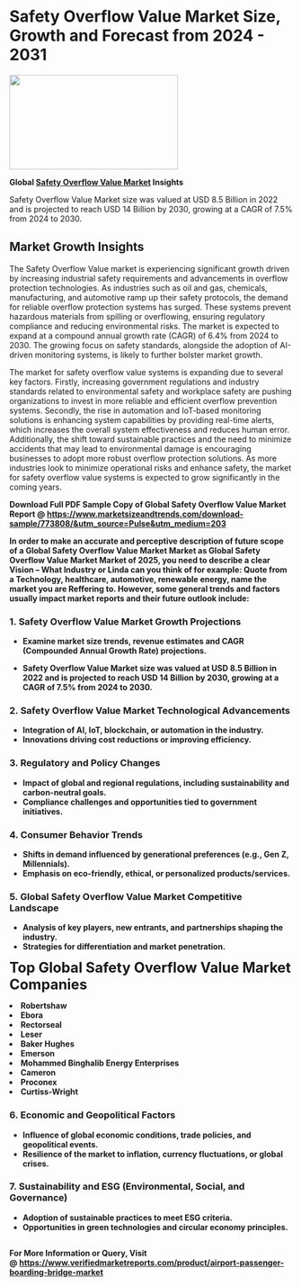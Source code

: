 <H1>Safety Overflow Value Market Size, Growth and Forecast from 2024 - 2031</H1><img class="aligncenter size-medium wp-image-584254" src="https://thirdeyenews.in/wp-content/uploads/2024/09/Global-Market-Research-300x168.jpeg" alt="" width="300" height="168" /><p><strong>Global&nbsp;<a href="https://www.marketsizeandtrends.com/download-sample/773808/&amp;utm_source=Pulse&amp;utm_medium=203">Safety Overflow Value Market</a> Insights</strong></p><p>Safety Overflow Value Market size was valued at USD 8.5 Billion in 2022 and is projected to reach USD 14 Billion by 2030, growing at a CAGR of 7.5% from 2024 to 2030.</p><p><h2>Market Growth Insights</h2> <p>The Safety Overflow Value market is experiencing significant growth driven by increasing industrial safety requirements and advancements in overflow protection technologies. As industries such as oil and gas, chemicals, manufacturing, and automotive ramp up their safety protocols, the demand for reliable overflow protection systems has surged. These systems prevent hazardous materials from spilling or overflowing, ensuring regulatory compliance and reducing environmental risks. The market is expected to expand at a compound annual growth rate (CAGR) of 6.4% from 2024 to 2030. The growing focus on safety standards, alongside the adoption of AI-driven monitoring systems, is likely to further bolster market growth.</p> <p><strong></strong></p> <p>The market for safety overflow value systems is expanding due to several key factors. Firstly, increasing government regulations and industry standards related to environmental safety and workplace safety are pushing organizations to invest in more reliable and efficient overflow prevention systems. Secondly, the rise in automation and IoT-based monitoring solutions is enhancing system capabilities by providing real-time alerts, which increases the overall system effectiveness and reduces human error. Additionally, the shift toward sustainable practices and the need to minimize accidents that may lead to environmental damage is encouraging businesses to adopt more robust overflow protection solutions. As more industries look to minimize operational risks and enhance safety, the market for safety overflow value systems is expected to grow significantly in the coming years.</p> <p><strong></p><p><span class=""><strong>Download Full PDF Sample Copy of Global Safety Overflow Value Market Report</strong> @ <a href="https://www.marketsizeandtrends.com/download-sample/773808/&amp;utm_source=Pulse&amp;utm_medium=203" target="_blank">https://www.marketsizeandtrends.com/download-sample/773808/&amp;utm_source=Pulse&amp;utm_medium=203</a></span></p><p>In order to make an accurate and perceptive description of future scope of a Global&nbsp;Safety Overflow Value Market Market as Global&nbsp;Safety Overflow Value Market Market of 2025, you need to describe a clear Vision &ndash; What Industry or Linda can you think of for example: Quote from a Technology, healthcare, automotive, renewable energy, name the market you are Reffering to. However, some general trends and factors usually impact market reports and their future outlook include:</p><h3>1.&nbsp;<strong>Safety Overflow Value Market Growth Projections</strong></h3><ul><li>Examine market size trends, revenue estimates and CAGR (Compounded Annual Growth Rate) projections.</li><li><p>Safety Overflow Value Market size was valued at USD 8.5 Billion in 2022 and is projected to reach USD 14 Billion by 2030, growing at a CAGR of 7.5% from 2024 to 2030.</p></li></ul><h3>2.&nbsp;<strong>Safety Overflow Value Market Technological Advancements</strong></h3><ul><li>Integration of AI, IoT, blockchain, or automation in the industry.</li><li>Innovations driving cost reductions or improving efficiency.</li></ul><h3>3.&nbsp;<strong>Regulatory and Policy Changes</strong></h3><ul><li>Impact of global and regional regulations, including sustainability and carbon-neutral goals.</li><li>Compliance challenges and opportunities tied to government initiatives.</li></ul><h3>4.&nbsp;<strong>Consumer Behavior Trends</strong></h3><ul><li>Shifts in demand influenced by generational preferences (e.g., Gen Z, Millennials).</li><li>Emphasis on eco-friendly, ethical, or personalized products/services.</li></ul><h3>5.&nbsp;<strong>Global Safety Overflow Value Market Competitive Landscape</strong></h3><ul><li>Analysis of key players, new entrants, and partnerships shaping the industry.</li><li>Strategies for differentiation and market penetration.</li></ul><p data-pm-slice="1 1 []"><span style="color: inherit; font-family: inherit; font-size: 25px;">Top Global Safety Overflow Value Market Companies</span></p><div class="" data-test-id=""><p><li>Robertshaw</li><li> Ebora</li><li> Rectorseal</li><li> Leser</li><li> Baker Hughes</li><li> Emerson</li><li> Mohammed Binghalib Energy Enterprises</li><li> Cameron</li><li> Proconex</li><li> Curtiss-Wright</li></p></div><h3>6.&nbsp;<strong>Economic and Geopolitical Factors</strong></h3><ul><li>Influence of global economic conditions, trade policies, and geopolitical events.</li><li>Resilience of the market to inflation, currency fluctuations, or global crises.</li></ul><h3>7.&nbsp;<strong>Sustainability and ESG (Environmental, Social, and Governance)</strong></h3><ul><li>Adoption of sustainable practices to meet ESG criteria.</li><li>Opportunities in green technologies and circular economy principles.</li></ul><h2><strong style="font-size: 14px;">For More Information or Query, Visit @&nbsp;</strong><a style="background-color: #ffffff; font-size: 14px;" href="https://www.marketsizeandtrends.com/report/safety-overflow-value-market/" target="_blank">https://www.verifiedmarketreports.com/product/airport-passenger-boarding-bridge-market</a></h2>
